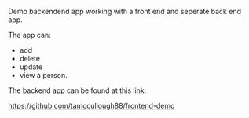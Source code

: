 Demo backendend app working with a front end and seperate back end app. 

The app can:

- add
- delete
- update
- view a person. 

The backend app can be found at this link:

https://github.com/tamccullough88/frontend-demo